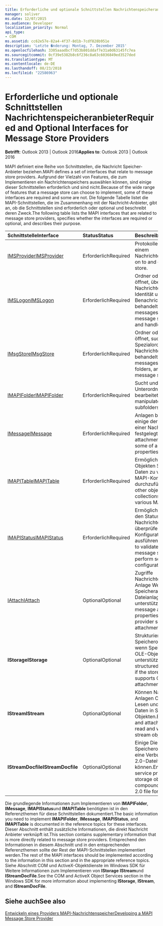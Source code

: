 ```yaml
---
title: Erforderliche und optionale Schnittstellen Nachrichtenspeicheranbieter
manager: soliver
ms.date: 12/07/2015
ms.audience: Developer
localization_priority: Normal
api_type:
- COM
ms.assetid: cc62e57e-82a4-4f37-8d1b-7cdf828b951e
description: 'Letzte �nderung: Montag, 7. Dezember 2015'
ms.openlocfilehash: 3305aaadbcf7d53b801ddaf7e31a0d63145fc7ea
ms.sourcegitcommit: 0cf39e5382b8c6f236c8a63c6036849ed3527ded
ms.translationtype: MT
ms.contentlocale: de-DE
ms.lasthandoff: 08/23/2018
ms.locfileid: "22586963"
---
```

# <a name="required-and-optional-interfaces-for-message-store-providers"></a><span data-ttu-id="2a321-103">Erforderliche und optionale Schnittstellen Nachrichtenspeicheranbieter</span><span class="sxs-lookup"><span data-stu-id="2a321-103">Required and Optional Interfaces for Message Store Providers</span></span>

 
  
<span data-ttu-id="2a321-104">**Betrifft**: Outlook 2013 | Outlook 2016</span><span class="sxs-lookup"><span data-stu-id="2a321-104">**Applies to**: Outlook 2013 | Outlook 2016</span></span> 
  
<span data-ttu-id="2a321-105">MAPI definiert eine Reihe von Schnittstellen, die Nachricht Speicher-Anbieter beziehen.</span><span class="sxs-lookup"><span data-stu-id="2a321-105">MAPI defines a set of interfaces that relate to message store providers.</span></span> <span data-ttu-id="2a321-106">Aufgrund der Vielzahl von Features, die zum Implementieren ein Nachrichtenspeichers auswählen können, sind einige dieser Schnittstellen erforderlich und sind nicht.</span><span class="sxs-lookup"><span data-stu-id="2a321-106">Because of the wide range of features that a message store can choose to implement, some of these interfaces are required and some are not.</span></span> <span data-ttu-id="2a321-107">Die folgende Tabelle listet die MAPI-Schnittstellen, die im Zusammenhang mit der Nachricht-Anbieter, gibt an, ob die Schnittstellen sind erforderlich oder optional und beschreibt deren Zweck.</span><span class="sxs-lookup"><span data-stu-id="2a321-107">The following table lists the MAPI interfaces that are related to message store providers, specifies whether the interfaces are required or optional, and describes their purpose.</span></span>
  
|<span data-ttu-id="2a321-108">**Schnittstelle**</span><span class="sxs-lookup"><span data-stu-id="2a321-108">**Interface**</span></span>|<span data-ttu-id="2a321-109">**Status**</span><span class="sxs-lookup"><span data-stu-id="2a321-109">**Status**</span></span>|<span data-ttu-id="2a321-110">**Beschreibung**</span><span class="sxs-lookup"><span data-stu-id="2a321-110">**Description**</span></span>|
|:-----|:-----|:-----|
|[<span data-ttu-id="2a321-111">IMSProvider</span><span class="sxs-lookup"><span data-stu-id="2a321-111">IMSProvider</span></span>](imsprovideriunknown.md) <br/> |<span data-ttu-id="2a321-112">Erforderlich</span><span class="sxs-lookup"><span data-stu-id="2a321-112">Required</span></span>  <br/> |<span data-ttu-id="2a321-113">Protokolle an und von einem Nachrichtenspeicher.</span><span class="sxs-lookup"><span data-stu-id="2a321-113">Logs on to and off of a message store.</span></span>  <br/> |
|[<span data-ttu-id="2a321-114">IMSLogon</span><span class="sxs-lookup"><span data-stu-id="2a321-114">IMSLogon</span></span>](imslogoniunknown.md) <br/> |<span data-ttu-id="2a321-115">Erforderlich</span><span class="sxs-lookup"><span data-stu-id="2a321-115">Required</span></span>  <br/> |<span data-ttu-id="2a321-116">Ordner oder Nachrichten öffnet, überprüft die Nachrichtenspeicher Identität und Benachrichtigungen behandelt.</span><span class="sxs-lookup"><span data-stu-id="2a321-116">Opens folders or messages, verifies the message store's identity, and handles notifications.</span></span>  <br/> |
|[<span data-ttu-id="2a321-117">IMsgStore</span><span class="sxs-lookup"><span data-stu-id="2a321-117">IMsgStore</span></span>](imsgstoreimapiprop.md) <br/> |<span data-ttu-id="2a321-118">Erforderlich</span><span class="sxs-lookup"><span data-stu-id="2a321-118">Required</span></span>  <br/> |<span data-ttu-id="2a321-119">Ordner oder Nachrichten öffnet, sucht nach Spezialordner und Nachrichtenübermittlungen behandelt.</span><span class="sxs-lookup"><span data-stu-id="2a321-119">Opens folders or messages, finds special folders, and handles message submissions.</span></span>  <br/> |
|[<span data-ttu-id="2a321-120">IMAPIFolder</span><span class="sxs-lookup"><span data-stu-id="2a321-120">IMAPIFolder</span></span>](imapifolderimapicontainer.md) <br/> |<span data-ttu-id="2a321-121">Erforderlich</span><span class="sxs-lookup"><span data-stu-id="2a321-121">Required</span></span>  <br/> |<span data-ttu-id="2a321-122">Sucht und Nachrichten und Unterordner bearbeitet.</span><span class="sxs-lookup"><span data-stu-id="2a321-122">Finds and manipulates messages and subfolders.</span></span>  <br/> |
|[<span data-ttu-id="2a321-123">IMessage</span><span class="sxs-lookup"><span data-stu-id="2a321-123">IMessage</span></span>](imessageimapiprop.md) <br/> |<span data-ttu-id="2a321-124">Erforderlich</span><span class="sxs-lookup"><span data-stu-id="2a321-124">Required</span></span>  <br/> |<span data-ttu-id="2a321-125">Anlagen bearbeitet und einige der Eigenschaften einer Nachricht festgelegt.</span><span class="sxs-lookup"><span data-stu-id="2a321-125">Manipulates attachments and sets some of a message's properties.</span></span>  <br/> |
|[<span data-ttu-id="2a321-126">IMAPITable</span><span class="sxs-lookup"><span data-stu-id="2a321-126">IMAPITable</span></span>](imapitableiunknown.md) <br/> |<span data-ttu-id="2a321-127">Erforderlich</span><span class="sxs-lookup"><span data-stu-id="2a321-127">Required</span></span>  <br/> |<span data-ttu-id="2a321-128">Ermöglicht es anderen Objekten Sammlungen von Daten zu verschiedenen MAPI-Komponenten durchzuführen.</span><span class="sxs-lookup"><span data-stu-id="2a321-128">Enables other objects to present collections of data to various MAPI components.</span></span>  <br/> |
|[<span data-ttu-id="2a321-129">IMAPIStatus</span><span class="sxs-lookup"><span data-stu-id="2a321-129">IMAPIStatus</span></span>](imapistatusimapiprop.md) <br/> |<span data-ttu-id="2a321-130">Erforderlich</span><span class="sxs-lookup"><span data-stu-id="2a321-130">Required</span></span>  <br/> |<span data-ttu-id="2a321-131">Ermöglicht es Clients, um den Status eines Nachrichtenspeichers überprüfen und einige Konfigurationsaufgaben ausführen.</span><span class="sxs-lookup"><span data-stu-id="2a321-131">Enables clients to validate the state of a message store and to perform some configuration tasks.</span></span>  <br/> |
|[<span data-ttu-id="2a321-132">IAttach</span><span class="sxs-lookup"><span data-stu-id="2a321-132">IAttach</span></span>](iattachimapiprop.md) <br/> |<span data-ttu-id="2a321-133">Optional</span><span class="sxs-lookup"><span data-stu-id="2a321-133">Optional</span></span>  <br/> |<span data-ttu-id="2a321-134">Zugriffe Nachrichteneigenschaften Anlage Wenn Speicheranbieter Dateianlagen unterstützt.</span><span class="sxs-lookup"><span data-stu-id="2a321-134">Accesses message attachment properties if the store provider supports file attachments.</span></span>  <br/> |
|<span data-ttu-id="2a321-135">**IStorage**</span><span class="sxs-lookup"><span data-stu-id="2a321-135">**IStorage**</span></span> <br/> |<span data-ttu-id="2a321-136">Optional</span><span class="sxs-lookup"><span data-stu-id="2a321-136">Optional</span></span>  <br/> |<span data-ttu-id="2a321-137">Strukturierte Speicherobjekte verwaltet, wenn Speicheranbieter OLE-Objekt von Anlagen unterstützt.</span><span class="sxs-lookup"><span data-stu-id="2a321-137">Manages structured storage objects if the store provider supports OLE object attachments.</span></span>  <br/> |
|<span data-ttu-id="2a321-138">**IStream**</span><span class="sxs-lookup"><span data-stu-id="2a321-138">**IStream**</span></span> <br/> |<span data-ttu-id="2a321-139">Optional</span><span class="sxs-lookup"><span data-stu-id="2a321-139">Optional</span></span>  <br/> |<span data-ttu-id="2a321-140">Können Nachrichten und Anlagen Objekte zum Lesen und Schreiben von Daten in Stream-Objekten.</span><span class="sxs-lookup"><span data-stu-id="2a321-140">Enables message and attachment objects to read and write data to stream objects.</span></span>  <br/> |
|<span data-ttu-id="2a321-141">**IStreamDocfile**</span><span class="sxs-lookup"><span data-stu-id="2a321-141">**IStreamDocfile**</span></span> <br/> |<span data-ttu-id="2a321-142">Optional</span><span class="sxs-lookup"><span data-stu-id="2a321-142">Optional</span></span>  <br/> |<span data-ttu-id="2a321-143">Einige Dienstanbieter ein Speicherobjekt, wie etwa eine Verbunddatei im OLE 2.0-Dateiformat öffnen können.</span><span class="sxs-lookup"><span data-stu-id="2a321-143">Enables some service providers to open a storage object, such as a compound file in the OLE 2.0 file format.</span></span>  <br/> |
   
<span data-ttu-id="2a321-144">Die grundlegende Informationen zum Implementieren von **IMAPIFolder**, **IMessage**, **IMAPIStatus**und **IMAPITable** benötigten ist in den Referenzthemen für diese Schnittstellen dokumentiert.</span><span class="sxs-lookup"><span data-stu-id="2a321-144">The basic information you need to implement **IMAPIFolder**, **IMessage**, **IMAPIStatus**, and **IMAPITable** is documented in the reference topics for these interfaces.</span></span> <span data-ttu-id="2a321-145">Dieser Abschnitt enthält zusätzliche Informationen, die direkt Nachricht Anbieter verknüpft ist.</span><span class="sxs-lookup"><span data-stu-id="2a321-145">This section contains supplementary information that is more directly related to message store providers.</span></span> <span data-ttu-id="2a321-146">Entsprechend den Informationen in diesem Abschnitt und in den entsprechenden Referenzthemen sollte der Rest der MAPI-Schnittstellen implementiert werden.</span><span class="sxs-lookup"><span data-stu-id="2a321-146">The rest of the MAPI interfaces should be implemented according to the information in this section and in the appropriate reference topics.</span></span> <span data-ttu-id="2a321-147">Siehe Abschnitt COM und ActiveX-Objektdienste im Windows SDK für Weitere Informationen zum Implementieren von **IStorage** **IStream**und **IStreamDocFile**.</span><span class="sxs-lookup"><span data-stu-id="2a321-147">See the COM and ActiveX Object Services section in the Windows SDK for more information about implementing **IStorage**, **IStream**, and **IStreamDocFile**.</span></span>
  
## <a name="see-also"></a><span data-ttu-id="2a321-148">Siehe auch</span><span class="sxs-lookup"><span data-stu-id="2a321-148">See also</span></span>



[<span data-ttu-id="2a321-149">Entwickeln eines Providers MAPI-Nachrichtenspeicher</span><span class="sxs-lookup"><span data-stu-id="2a321-149">Developing a MAPI Message Store Provider</span></span>](developing-a-mapi-message-store-provider.md)

